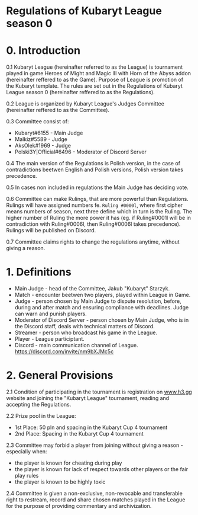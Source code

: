 # Regulations of Kubaryt League season 0

# 0. Introduction

0.1 Kubaryt League (hereinafter referred to as the League) is tournament played in game Heroes of Might and Magic III with Horn of the Abyss addon (hereinafter reffered to as the Game). Purpose of League is promotion of the Kubaryt template. The rules are set out in the Regulations of Kubaryt League season 0 (hereinafter reffered to as the Regulations).

0.2 League is organized by Kubaryt League's Judges Committee (hereinafter reffered to as the Committee).

0.3 Committee consist of:

- Kubaryt#6155 - Main Judge
- Malkiz#5589 - Judge
- AksOlek#1969 - Judge
- Polski3Y|Official#6496 - Moderator of Discord Server

0.4 The main version of the Regulations is Polish version, in the case of contradictions beetwen English and Polish versions, Polish version takes precedence.

0.5 In cases non included in regulations the Main Judge has deciding vote.

0.6 Committee can make Rulings, that are more powerful than Regulations. Rulings will have assigned numbers fe. `Ruling #0000l`, where first cipher means numbers of season, next three define which in turn is the Ruling. The higher number of Ruling the more power it has (eg. if Ruling#0001l will be in contradiction with Ruling#0006l, then Ruling#0006l takes precedence). Rulings will be published on Discord.

0.7 Committee claims rights to change the regulations anytime, without giving a reason.

# 1. Definitions

- Main Judge - head of the Committee, Jakub "Kubaryt" Starzyk.
- Match - encounter beetwen two players, played within League in Game.
- Judge - person chosen by Main Judge to dispute resolution, before, during and after match and ensuring compliance with deadlines. Judge can warn and punish players.
- Moderator of Discord Server - person chosen by Main Judge, who is in the Discord staff, deals with technical matters of Discord.
- Streamer - person who broadcast his game in the League.
- Player - League participtant.
- Discord - main communication channel of League. https://discord.com/invite/nm9bXJMc5c

# 2. General Provisions

2.1 Condition of participating in the tournament is registration on www.h3.gg website and joining the "Kubaryt League" tournament, reading and accepting the Regulations.

2.2 Prize pool in the League:

- 1st Place: 50 pln and spacing in the Kubaryt Cup 4 tournament
- 2nd Place: Spacing in the Kubaryt Cup 4 tournament

2.3 Committee may forbid a player from joining without giving a reason - especially when:

- the player is known for cheating during play
- the player is known for lack of respect towards other players or the fair play rules
- the player is known to be highly toxic

2.4 Committee is given a non-exclusive, non-revocable and transferable right to restream, record and share chosen matches played in the League for the purpose of providing commentary and archivization.
